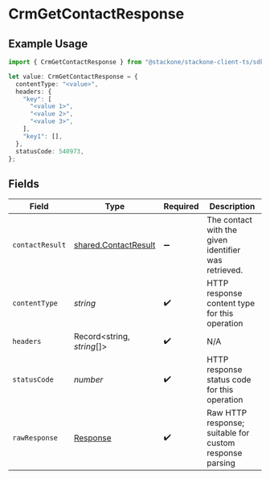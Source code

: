 # CrmGetContactResponse

## Example Usage

```typescript
import { CrmGetContactResponse } from "@stackone/stackone-client-ts/sdk/models/operations";

let value: CrmGetContactResponse = {
  contentType: "<value>",
  headers: {
    "key": [
      "<value 1>",
      "<value 2>",
      "<value 3>",
    ],
    "key1": [],
  },
  statusCode: 540973,
};
```

## Fields

| Field                                                                 | Type                                                                  | Required                                                              | Description                                                           |
| --------------------------------------------------------------------- | --------------------------------------------------------------------- | --------------------------------------------------------------------- | --------------------------------------------------------------------- |
| `contactResult`                                                       | [shared.ContactResult](../../../sdk/models/shared/contactresult.md)   | :heavy_minus_sign:                                                    | The contact with the given identifier was retrieved.                  |
| `contentType`                                                         | *string*                                                              | :heavy_check_mark:                                                    | HTTP response content type for this operation                         |
| `headers`                                                             | Record<string, *string*[]>                                            | :heavy_check_mark:                                                    | N/A                                                                   |
| `statusCode`                                                          | *number*                                                              | :heavy_check_mark:                                                    | HTTP response status code for this operation                          |
| `rawResponse`                                                         | [Response](https://developer.mozilla.org/en-US/docs/Web/API/Response) | :heavy_check_mark:                                                    | Raw HTTP response; suitable for custom response parsing               |